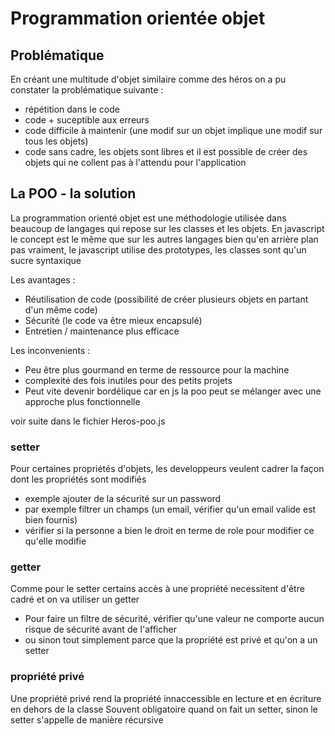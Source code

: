 # Programmation orientée objet 

## Problématique

En créant une multitude d'objet similaire comme des héros on a pu constater la problématique suivante : 

- répétition dans le code
- code + suceptible aux erreurs
- code difficile à maintenir (une modif sur un objet implique une modif sur tous les objets)
- code sans cadre, les objets sont libres et il est possible de créer des objets qui ne collent pas à l'attendu pour l'application

## La POO - la solution

La programmation orienté objet est une méthodologie utilisée dans beaucoup de langages qui repose sur les classes et les objets.
En javascript le concept est le même que sur les autres langages bien qu'en arrière plan pas vraiment, le javascript utilise des prototypes, les classes sont qu'un sucre syntaxique

Les avantages : 
- Réutilisation de code (possibilité de créer plusieurs objets en partant d'un même code)
- Sécurité (le code va être mieux encapsulé)
- Entretien / maintenance plus efficace

Les inconvenients : 
- Peu être plus gourmand en terme de ressource pour la machine
- complexité des fois inutiles pour des petits projets
- Peut vite devenir bordélique car en js la poo peut se mélanger avec une approche plus fonctionnelle

voir suite dans le fichier Heros-poo.js

### setter

Pour certaines propriétés d'objets, les developpeurs veulent cadrer la façon dont les propriétés sont modifiés
- exemple ajouter de la sécurité sur un password
- par exemple filtrer un champs (un email, vérifier qu'un email valide est bien fournis)
- vérifier si la personne a bien le droit en terme de role pour modifier ce qu'elle modifie

### getter 

Comme pour le setter certains accès à une propriété necessitent d'être cadré et on va utiliser un getter
- Pour faire un filtre de sécurité, vérifier qu'une valeur ne comporte aucun risque de sécurité avant de l'afficher
- ou sinon tout simplement parce que la propriété est privé et qu'on a un setter

### propriété privé

Une propriété privé rend la propriété innaccessible en lecture et en écriture en dehors de la classe
Souvent obligatoire quand on fait un setter, sinon le setter s'appelle de manière récursive
